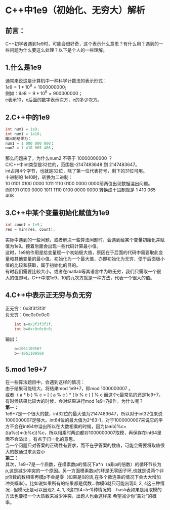 # C++中1e9（初始化、无穷大）解析

## 前言：
C++初学者遇到1e9时，可能会很好奇，这个表示什么意思？有什么用？遇到的一些问题为什么要这么处理？以下是个人的一些理解。

## 1.什么是1e9
通常来说这是计算机中一种科学计数法的表示形式：  
$1e9 = 1 * 10^9 = 1000000000$;  
例如：$9e8 = 9 * 10^8 = 900000000$；  
e表示10，e后面的数字表示次方，e的多少次方。

## 2.C++中的1e9
```c
int num1 = 1e9;
int num1 = 1e10;
输出的结果为：
num1 = 1 000 000 000；
num2 = 1 410 065 408；
```
那么问题来了，为什么num2 不等于 10000000000 ？  
C/C++中int类型是32位的，范围是-2147483648 到 2147483647。  
int占用4个字节，也就是32位，除了第一位代表符号，剩下的31位可用。  
十进制的 1e10时，转换为二进制：  
10 0101 0100 0000 1011 1110 0100 0000 0000前两位出现数据溢出问题。  
而0101 0100 0000 1011 1110 0100 0000 0000 转换成十进制就是 1 410 065 408  

## 3.C++中某个变量初始化赋值为1e9
```c
int count = 1e9；
res = min(res, count);
```
实际中遇到的一些问题，或者解决一些算法问题时，会遇到给某个变量初始化并赋值为1e9。接着后面会出现一些代码计算最小值。  
这时，1e9的作用是给变量赋一个初始极大值，原因在于后面的代码中需要取此变量和其他变量的最小值。初始化为一个最大值，亦即初始化为无穷，便于后面极小值的比较和获取，属于初始化的目的。  
有时我们需要比较大小，或者在matlab等其语言中为取无穷，我们只需取一个很大的值即可。C++中取1e9，10的九次方就是一种方法，代表一个很大的值。

## 4.C++中表示正无穷与负无穷
正无穷：0x3f3f3f3f  
负无穷：0xc0c0c0c0
```c
    int a=0x3f3f3f3f;
    int b=0xc0c0c0c0;
```
输出：
```c
    a=1061109567
    b=-1061109568
```
## 5.mod 1e9+7
在一些算法题目中，会遇到这样的情况：  
由于结果可能较大，将结果mod 1e9+7，即mod 1000000007 。  
或者（ a * b ) % c = [ ( a % c ) * ( b % c ) ] % c 而这个c最常见的还是1e9+7。  
有时候结果比较大的时候，会对结果进行mod 1e9+7操作。为什么呢？  
**第一：**  
1e9+7是一个很大的数，int32位的最大值为2147483647，所以对于int32位来说1000000007足够大。int64位的最大值为2^63-1，对于1000000007来说它的平方不会在int64中溢出所以在大数相乘的时候，因为(a∗b)%c=((a%c)∗(b%c))%c，所以相乘时两边都对1000000007取模，再保存在int64里面不会溢出 。有点于归一化的意思。  
当一个问题只对答案的正确性有要求，而不在乎答案的数值，可能会需要将取值很大的数通过求余变小  
**第二：**  
其次，1e9+7是一个质数，在模素数p的情况下a*n（a非p的倍数）的循环节长为p,这是减少冲突的一个原因。另一方面模素数p的环是无零因子环,也就是说两个非p倍数的数相乘再模p不会是零（如果是0的话,在多个数连乘的情况下会大大增加冲突概率）。比如说如果所有的结果都是偶数…你模6就只可能出现0, 2, 4这三种情况…但模5还是可以出现2, 4, 1, 3这四(4=5-1)种情况的… hash表如果是用取模的方法也要模一个大质数来减少冲突，出题人也会这样来 希望减少你“蒙对“的概率。
